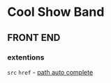 # Cool Show Band

## FRONT END

### extentions

`src` `href` - [path auto complete](https://marketplace.visualstudio.com/items?itemName=christian-kohler.path-intellisense)
